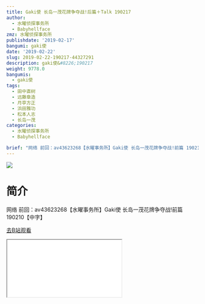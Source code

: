 ```yaml
---
title: Gaki使 长岛一茂花牌争夺战!后篇＋Talk 190217
author:
  - 水曜侦探事务所
  - Babyhellface
zmz: 水曜侦探事务所
publishdate: '2019-02-17'
bangumi: gaki使
date: '2019-02-22'
slug: 2019-02-22-190217-44327291
description: gaki使&#8226;190217
weight: 9778.0
bangumis:
  - gaki使
tags:
  - 田中直树
  - 远藤章造
  - 月亭方正
  - 浜田雅功
  - 松本人志
  - 长岛一茂
categories:
  - 水曜侦探事务所
  - Babyhellface

brief: "网络 前回：av43623268【水曜事务所】Gaki使 长岛一茂花牌争夺战!前篇 190210【中字】"
---
```

![](https://i.imgur.com/XzZBXrI.jpg)
# 简介  
网络
前回：av43623268【水曜事务所】Gaki使 长岛一茂花牌争夺战!前篇 190210【中字】  

[去B站观看](https://www.bilibili.com/video/av44327291/)
<div class ="resp-container"><iframe class="testiframe" src="//player.bilibili.com/player.html?aid=44327291"", scrolling="no", allowfullscreen="true" > </iframe></div> 

